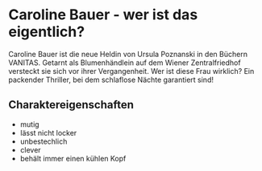 # Caroline Bauer - wer ist das eigentlich?

Caroline Bauer ist die neue Heldin von Ursula Poznanski in den Büchern VANITAS. Getarnt als Blumenhändlein auf dem Wiener Zentralfriedhof versteckt sie sich vor ihrer Vergangenheit. Wer ist diese Frau wirklich? Ein packender Thriller, bei dem schlaflose Nächte garantiert sind!

## Charaktereigenschaften

* mutig
* lässt nicht locker
* unbestechlich
* clever
* behält immer einen kühlen Kopf
